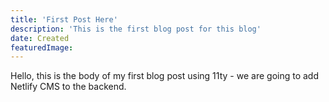```yaml
---
title: 'First Post Here'
description: 'This is the first blog post for this blog'
date: Created
featuredImage: 
---
```


Hello, this is the body of my first blog post using 11ty - we are going to add Netlify CMS to the backend.
